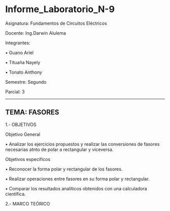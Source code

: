 # Informe_Laboratorio_N-9

Asignatura: Fundamentos de Circuitos Eléctricos

Docente: Ing.Darwin Alulema

Integrantes:

• Guano Ariel

• Tituaña Nayely

• Tonato Anthony

Semestre: Segundo

Parcial: 3

--------------------------------------------------------------------------------
TEMA: FASORES
--------------------------------------------------------------------------------

1.- OBJETIVOS

Objetivo General

• Analizar los ejercicios propuestos y realizar las conversiones de fasores necesarias atnto de polar a rectangular y viceversa.

Objetivos especificos

• Reconocer la forma polar y rectangular de los fasores.

• Realizar operaciones entre fasores en su forma polar y rectangular.

• Comparar los resultados analíticos obtenidos con una calculadora científica.

2.- MARCO TEÓRICO

